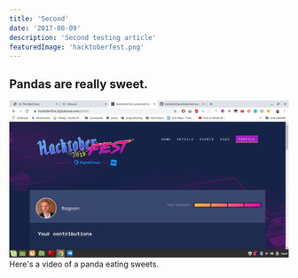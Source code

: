 ```yaml
---
title: 'Second'
date: '2017-08-09'
description: 'Second testing article'
featuredImage: 'hacktoberfest.png'
---
```


## Pandas are really sweet.

![Drag Racing](hacktoberfest.png)
Here's a video of a panda eating sweets.
